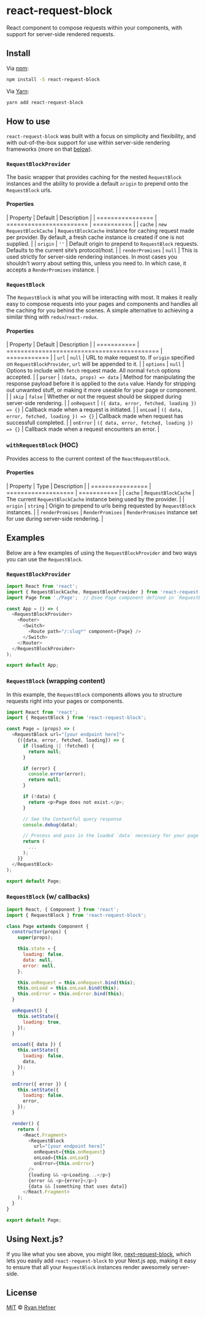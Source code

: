 # react-request-block

React component to compose requests within your components, with support for server-side rendered requests.

## Install

Via [npm](https://npmjs.com/package/react-request-block):

```sh
npm install -S react-request-block
```

Via [Yarn](https://yarn.fyi/react-request-block):

```sh
yarn add react-request-block
```

## How to use

`react-request-block` was built with a focus on simplicity and flexibility, and
with out-of-the-box support for use within server-side rendering frameworks
(more on that [below](#Using-Next-js)).

### `RequestBlockProvider`

The basic wrapper that provides caching for the nested `RequestBlock` instances and
the ability to provide a default `origin` to prepend onto the `RequestBlock` urls.

#### Properties

| Property         | Default                 | Description |
| ================ | ======================= | =========== |
| `cache`          | `new RequestBlockCache` | `RequestBlockCache` instance for caching request made per provider. By default, a fresh cache instance is created if one is not supplied. |
| `origin`         | `''`                    | Default origin to prepend to `RequestBlock` requests. Defaults to the current site’s protocol/host. |
| `renderPromises` | `null`                  | This is used strictly for server-side rendering instances. In most cases you shouldn’t worry about setting this, unless you need to. In which case, it accepts a `RenderPromises` instance. |

### `RequestBlock`

The `RequestBlock` is what you will be interacting with most. It makes it really
easy to compose requests into your pages and components and handles all the caching
for you behind the scenes. A simple alternative to achieving a similar thing
with `redux`/`react-redux`.

#### Properties

| Property    | Default                                     | Description  |
| =========== | =========================================== | ============ |
| `url`       | `null`                                      | URL to make request to. If `origin` specified on `RequestBlockProvider`, `url` will be appended to it. |
| `options`   | `null`                                      | Options to include with `fetch` request made. All normal `fetch` options accepted. |
| `parser`    | `(data, props) => data`                     | Method for manipulating the response payload before it is applied to the `data` value. Handy for stripping out unwanted stuff, or making it more useable for your page or component. |
| `skip`      | `false`                                     | Whether or not the request should be skipped during server-side rendering. |
| `onRequest` | `({ data, error, fetched, loading }) => {}` | Callback made when a request is initiated. |
| `onLoad`    | `({ data, error, fetched, loading }) => {}` | Callback made when request has successfull completed. |
| `onError`   | `({ data, error, fetched, loading }) => {}` | Callback made when a request encounters an error. |

### `withRequestBlock` (HOC)

Provides access to the current context of the `ReactRequestBlock`.

#### Properties

| Property         | Type                | Description |
| ================ | =================== | =========== |
| `cache`          | `RequestBlockCache` | The current `RequestBlockCache` instance being used by the provider. |
| `origin`         | `string`            | Origin to prepend to urls being requested by `RequestBlock` instances. |
| `renderPromises` | `RenderPromises`    | `RenderPromises` instance set for use during server-side rendering. |

## Examples

Below are a few examples of using the `RequestBlockProvider` and two ways you can
use the `RequestBlock`.

### `RequestBlockProvider`

```js
import React from 'react';
import { RequestBlockCache, RequestBlockProvider } from 'react-request-block';
import Page from './Page';  // @see Page component defined in `RequestBlock` example below

const App = () => (
  <RequestBlockProvider>
    <Router>
      <Switch>
        <Route path="/:slug*" component={Page} />
      </Switch>
    </Router>
  </RequestBlockProvider>
);

export default App;
```

### `RequestBlock` (wrapping content)

In this example, the `RequestBlock` components allows you to structure requests
right into your pages or components.

```js
import React from 'react';
import { RequestBlock } from 'react-request-block';

const Page = (props) => (
  <RequestBlock url="[your endpoint here]">
    {({data, error, fetched, loading}) => {
      if (loading || !fetched) {
        return null;
      }

      if (error) {
        console.error(error);
        return null;
      }

      if (!data) {
        return <p>Page does not exist.</p>;
      }

      // See the Contentful query response
      console.debug(data);

      // Process and pass in the loaded `data` necessary for your page or child components.
      return (
        ...
      );
    }}
  </RequestBlock>
);

export default Page;
```

### `RequestBlock` (w/ callbacks)

```js
import React, { Component } from 'react';
import { RequestBlock } from 'react-request-block';

class Page extends Component {
  constructor(props) {
    super(props);

    this.state = {
      loading: false,
      data: null,
      error: null,
    };

    this.onRequest = this.onRequest.bind(this);
    this.onLoad = this.onLoad.bind(this);
    this.onError = this.onError.bind(this);
  }

  onRequest() {
    this.setState({
      loading: true,
    });
  }

  onLoad({ data }) {
    this.setState({
      loading: false,
      data,
    });
  }

  onError({ error }) {
    this.setState({
      loading: false,
      error,
    });
  }

  render() {
    return (
      <React.Fragment>
        <RequestBlock
          url="[your endpoint here]"
          onRequest={this.onRequest}
          onLoad={this.onLoad}
          onError={this.onError}
        />
        {loading && <p>Loading...</p>}
        {error && <p>{error}</p>}
        {data && [something that uses data]}
      </React.Fragment>
    );
  }
}

export default Page;
```

## Using Next.js?

If you like what you see above, you might like, [next-request-block](https://github.com/ryanhefner/next-request-block),
which lets you easily add `react-request-block` to your Next.js app, making it easy
to ensure that all your `RequestBlock` instances render awesomely server-side.

## License

[MIT](LICENSE) © [Ryan Hefner](https://www.ryanhefner.com)
